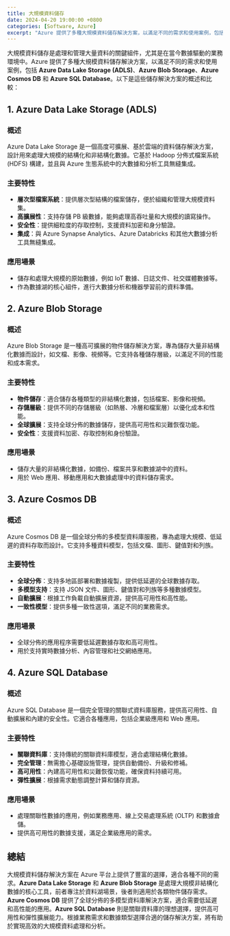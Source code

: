 ```yaml
---
title: 大規模資料儲存
date: 2024-04-20 19:00:00 +0800
categories: [Software, Azure]
excerpt: "Azure 提供了多種大規模資料儲存解決方案，以滿足不同的需求和使用案例，包括 Azure Data Lake Storage (ADLS)、Azure Blob Storage、Azure Cosmos DB 和 Azure SQL Database。"
---
```


大規模資料儲存是處理和管理大量資料的關鍵組件，尤其是在當今數據驅動的業務環境中。Azure 提供了多種大規模資料儲存解決方案，以滿足不同的需求和使用案例，包括 **Azure Data Lake Storage (ADLS)**、**Azure Blob Storage**、**Azure Cosmos DB** 和 **Azure SQL Database**。以下是這些儲存解決方案的概述和比較：

## **1. Azure Data Lake Storage (ADLS)**

### **概述**
Azure Data Lake Storage 是一個高度可擴展、基於雲端的資料儲存解決方案，設計用來處理大規模的結構化和非結構化數據。它基於 Hadoop 分佈式檔案系統 (HDFS) 構建，並且與 Azure 生態系統中的大數據和分析工具無縫集成。

### **主要特性**
- **層次型檔案系統**：提供層次型結構的檔案儲存，便於組織和管理大規模資料集。
- **高擴展性**：支持存儲 PB 級數據，能夠處理高吞吐量和大規模的讀寫操作。
- **安全性**：提供細粒度的存取控制，支援資料加密和身分驗證。
- **集成**：與 Azure Synapse Analytics、Azure Databricks 和其他大數據分析工具無縫集成。

### **應用場景**
- 儲存和處理大規模的原始數據，例如 IoT 數據、日誌文件、社交媒體數據等。
- 作為數據湖的核心組件，進行大數據分析和機器學習前的資料準備。

## **2. Azure Blob Storage**

### **概述**
Azure Blob Storage 是一種高可擴展的物件儲存解決方案，專為儲存大量非結構化數據而設計，如文檔、影像、視頻等。它支持各種儲存層級，以滿足不同的性能和成本需求。

### **主要特性**
- **物件儲存**：適合儲存各種類型的非結構化數據，包括檔案、影像和視頻。
- **存儲層級**：提供不同的存儲層級（如熱層、冷層和檔案層）以優化成本和性能。
- **全球擴展**：支持全球分佈的數據儲存，提供高可用性和災難恢復功能。
- **安全性**：支援資料加密、存取控制和身份驗證。

### **應用場景**
- 儲存大量的非結構化數據，如備份、檔案共享和數據湖中的資料。
- 用於 Web 應用、移動應用和大數據處理中的資料儲存需求。

## **3. Azure Cosmos DB**

### **概述**
Azure Cosmos DB 是一個全球分佈的多模型資料庫服務，專為處理大規模、低延遲的資料存取而設計。它支持多種資料模型，包括文檔、圖形、鍵值對和列族。

### **主要特性**
- **全球分佈**：支持多地區部署和數據複製，提供低延遲的全球數據存取。
- **多模型支持**：支持 JSON 文件、圖形、鍵值對和列族等多種數據模型。
- **自動擴展**：根據工作負載自動擴展資源，提供高可用性和高性能。
- **一致性模型**：提供多種一致性選項，滿足不同的業務需求。

### **應用場景**
- 全球分佈的應用程序需要低延遲數據存取和高可用性。
- 用於支持實時數據分析、內容管理和社交網絡應用。

## **4. Azure SQL Database**

### **概述**
Azure SQL Database 是一個完全管理的關聯式資料庫服務，提供高可用性、自動擴展和內建的安全性。它適合各種應用，包括企業級應用和 Web 應用。

### **主要特性**
- **關聯資料庫**：支持傳統的關聯資料庫模型，適合處理結構化數據。
- **完全管理**：無需擔心基礎設施管理，提供自動備份、升級和修補。
- **高可用性**：內建高可用性和災難恢復功能，確保資料持續可用。
- **彈性擴展**：根據需求動態調整計算和儲存資源。

### **應用場景**
- 處理關聯性數據的應用，例如業務應用、線上交易處理系統 (OLTP) 和數據倉儲。
- 提供高可用性的數據支援，滿足企業級應用的需求。

## **總結**

大規模資料儲存解決方案在 Azure 平台上提供了豐富的選擇，適合各種不同的需求。**Azure Data Lake Storage** 和 **Azure Blob Storage** 是處理大規模非結構化數據的核心工具，前者專注於資料湖場景，後者則適用於各類物件儲存需求。**Azure Cosmos DB** 提供了全球分佈的多模型資料庫解決方案，適合需要低延遲和高性能的應用。**Azure SQL Database** 則是關聯資料庫的理想選擇，提供高可用性和彈性擴展能力。根據業務需求和數據類型選擇合適的儲存解決方案，將有助於實現高效的大規模資料處理和分析。
